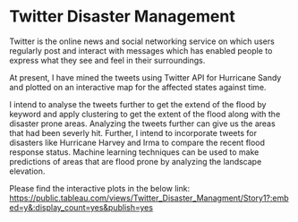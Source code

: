 # Twitter Disaster Management
Twitter is the online news and social networking service on which users regularly post and interact with messages which has enabled people to express what they see and feel in their surroundings.

At present, I have mined the tweets using Twitter API for Hurricane Sandy and plotted on an interactive map for the affected states against time. 

I intend to analyse the tweets further to get the extend of the flood by keyword and apply clustering to get the extent of the flood along with the disaster prone areas. Analyzing the tweets further can give us the areas that had been severly hit. Further, I intend to incorporate tweets for disasters like Hurricane Harvey and Irma to compare the recent flood response status. Machine learning techniques can be used to make predictions of areas that are flood prone by analyzing the landscape elevation.

Please find the interactive plots in the below link:
https://public.tableau.com/views/Twitter_Disaster_Managment/Story1?:embed=y&:display_count=yes&publish=yes

